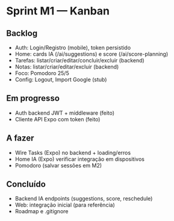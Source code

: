 # Sprint M1 — Kanban

## Backlog
- Auth: Login/Registro (mobile), token persistido
- Home: cards IA (/ai/suggestions) e score (/ai/score-planning)
- Tarefas: listar/criar/editar/concluir/excluir (backend)
- Notas: listar/criar/editar/excluir (backend)
- Foco: Pomodoro 25/5
- Config: Logout, Import Google (stub)

## Em progresso
- Auth backend JWT + middleware (feito)
- Cliente API Expo com token (feito)

## A fazer
- Wire Tasks (Expo) no backend + loading/erros
- Home IA (Expo) verificar integração em dispositivos
- Pomodoro (salvar sessões em M2)

## Concluído
- Backend IA endpoints (suggestions, score, reschedule)
- Web: integração inicial (para referência)
- Roadmap e .gitignore
